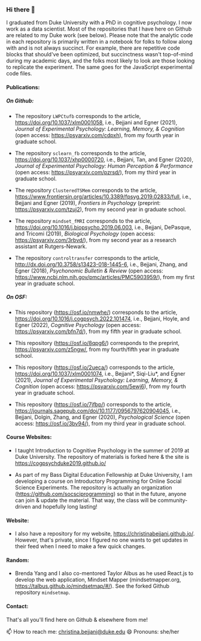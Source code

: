 ### Hi there 👋

I graduated from Duke University with a PhD in cognitive psychology. I now work as a data scientist. Most of the repositories that I have here on Github are related to my Duke work (see below). Please note that the analytic code in each repository is primarily written in a notebook for folks to follow along with and is not always succinct. For example, there are repetitive code blocks that should've been optimized, but succinctness wasn't top-of-mind during my academic days, and the folks most likely to look are those looking to replicate the experiment. The same goes for the JavaScript experimental code files.

#### Publications:

##### On Github:

* The repository `LWPCtufb` corresponds to the article, https://doi.org/10.1037/xlm0001058, i.e., Bejjani and Egner (2021), *Journal of Experimental Psychology: Learning, Memory, & Cognition* (open access: https://psyarxiv.com/cdpxh), from my fourth year in graduate school.

* The repository `sclearn_fb` corresponds to the article, https://doi.org/10.1037/xhp0000720, i.e., Bejjani, Tan, and Egner (2020), *Journal of Experimental Psychology: Human Perception & Performance* (open access: https://psyarxiv.com/pzrsd/), from my third year in graduate school.

* The repository `ClusteredTSMem` corresponds to the article, https://www.frontiersin.org/articles/10.3389/fpsyg.2019.02833/full, i.e., Bejjani and Egner (2019), *Frontiers in Psychology* (preprint: https://psyarxiv.com/tzuj2), from my second year in graduate school.

* The repository `mindset_fMRI` corresponds to the article, https://doi.org/10.1016/j.biopsycho.2019.06.003, i.e., Bejjani, DePasque, and Tricomi (2019), *Biological Psychology* (open access: https://psyarxiv.com/3rbvd/), from my second year as a research assistant at Rutgers-Newark.

* The repository `controltransfer` corresponds to the article, http://dx.doi.org/10.3758/s13423-018-1445-6, i.e., Bejjani, Zhang, and Egner (2018), *Psychonomic Bulletin & Review* (open access: https://www.ncbi.nlm.nih.gov/pmc/articles/PMC5903959/), from my first year in graduate school.

##### On OSF:

* This repository (https://osf.io/nmwhe/) corresponds to the article, https://doi.org/10.1016/j.cogpsych.2022.101474, i.e., Bejjani, Hoyle, and Egner (2022), *Cognitive Psychology* (open access: https://psyarxiv.com/bfn7d/), from my fifth year in graduate school.

* This repository (https://osf.io/8qpg6/) corresponds to the preprint, https://psyarxiv.com/z5ngw/, from my fourth/fifth year in graduate school.

* This repository (https://osf.io/2ueca/) corresponds to the article, https://doi.org/10.1037/xlm0001074, i.e., Bejjani*, Siqi-Liu*, and Egner (2021), *Journal of Experimental Psychology: Learning, Memory, & Cognition* (open access: https://psyarxiv.com/5ewj6), from my fourth year in graduate school.

* This repository (https://osf.io/7jfbp/) corresponds to the article, https://journals.sagepub.com/doi/10.1177/0956797620904045, i.e., Bejjani, Dolgin, Zhang, and Egner (2020), *Psychological Science* (open access: https://osf.io/3bv94/), from my third year in graduate school.

#### Course Websites:

* I taught Introduction to Cognitive Psychology in the summer of 2019 at Duke University. The repository of materials is forked here & the site is https://cogpsychduke2019.github.io/

* As part of my Bass Digital Education Fellowship at Duke University, I am developing a course on Introductory Programming for Online Social Science Experiments. The repository is actually an organization (https://github.com/socsciprogramming) so that in the future, anyone can join & update the material. That way, the class will be community-driven and hopefully long lasting!

#### Website:

* I also have a repository for my website, https://christinabejjani.github.io/. However, that's private, since I figured no one wants to get updates in their feed when I need to make a few quick changes.

#### Random:

* Brenda Yang and I also co-mentored Taylor Albus as he used React.js to develop the web application, Mindset Mapper (mindsetmapper.org, https://talbus.github.io/mindsetmap/#/). See the forked Github repository `mindsetmap`.

#### Contact:

That's all you'll find here on Github & elsewhere from me!

📫 How to reach me: christina.bejjani@duke.edu
😄 Pronouns: she/her
